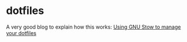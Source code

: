 # dotfiles
A very good blog to explain how this works:
[Using GNU Stow to manage your dotfiles](http://brandon.invergo.net/news/2012-05-26-using-gnu-stow-to-manage-your-dotfiles.html)
